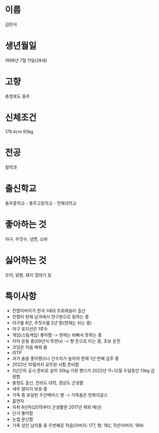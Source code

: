# 이름
김민식

# 생년월일
1996년 7월 11일(28세)

# 고향
충청북도 충주

# 신체조건
179.4cm 93kg

# 전공
철학과

# 출신학교
충주중학교 - 충주고등학교 - 전북대학교

# 좋아하는 것
야구, 주짓수, 냉면, 소바

# 싫어하는 것
오이, 닭발, 돼지 껍데기 등

# 특이사항
- 친할아버지가 한국 1세대 프로레슬러 출신
- 친형이 현재 남극에서 연구원으로 일하는 중
- 야구를 8년, 주짓수를 2년 함(현재는 쉬는 중)
- 야구 포지션은 1루수
- 게임(스팀게임) 좋아함 -> 현재는 바빠서 못하는 중
- 자차 운용 중(09년식 투싼ix) -> 형 돈으로 타는 중, 초보 운전
- 코딩은 처음 배워 봄
- ISTP
- 과거 술을 좋아했으나 간수치가 높아져 현재 1년 반째 금주 중
- 2022년 10월까지 공무원 시험 준비함
- 3년간의 공시 준비로 살이 30kg 가량 쪘다가 2022년 11~12월 두달동안 13kg 감량함
- 충청도 출신, 전라도 대학, 경상도 군생활
- 새우 알러지 보유 중
- 가족 중 유일한 두산베어스 팬 -> 가족들은 한화이글스
- 흡연자
- 자취 8년차(2015부터 군생활한 2017년 제외 매년)
- 단거 좋아함
- 눈썹 문신함
- 가족 성인 남자들 중 두번째로 작음(아버지: 177, 형: 182, 작은아버지: 189)